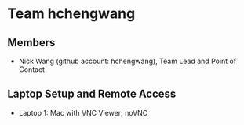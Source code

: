 # Team hchengwang 

## Members
* Nick Wang (github account: hchengwang), Team Lead and Point of Contact

## Laptop Setup and Remote Access
* Laptop 1: Mac with VNC Viewer;  noVNC


